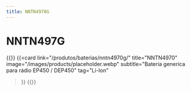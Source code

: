 ```yaml
---
title: NNTN4970G
---
```


# NNTN497G

{{<cards>}}
  {{<card
    link="/produtos/baterias/nntn4970g/"
    title="NNTN4970"
    image="/images/products/placeholder.webp"
    subtitle="Bateria generica para rádio &#10;EP450 / DEP450"
    tag="Li-Ion"
  >}}
{{</cards>}}
